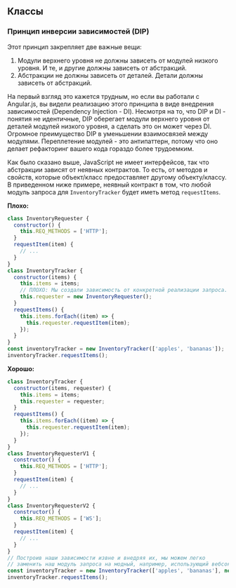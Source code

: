 ## **Классы**
### Принцип инверсии зависимостей \(DIP\)
Этот принцип закрепляет две важные вещи:
1. Модули верхнего уровня не должны зависеть от модулей низкого уровня. И те, и другие должны зависеть от абстракций.
2. Абстракции не должны зависеть от деталей. Детали должны зависеть от абстракций.

На первый взгляд это кажется трудным, но если вы работали с Angular.js, вы видели реализацию этого принципа в виде внедрения зависимостей \(Dependency Injection - DI\). Несмотря на то, что DIP и DI - понятия не идентичные, DIP оберегает модули верхнего уровня от деталей модулей низкого уровня, а сделать это он может через DI. Огромное преимущество DIP в уменьшении взаимосвязей между модулями. Переплетение модулей - это антипаттерн, потому что оно делает рефакторинг вашего кода гораздо более трудоемким.

Как было сказано выше, JavaScript не имеет интерфейсов, так что абстракции зависят от неявных контрактов. То есть, от методов и свойств, которые объект/класс предоставляет другому объекту/классу. В приведенном ниже примере, неявный контракт в том, что любой модуль запроса для `InventoryTracker` будет иметь метод `requestItems`.

**Плохо:**
```javascript
class InventoryRequester {
  constructor() {
    this.REQ_METHODS = ['HTTP'];
  }
  requestItem(item) {
    // ...
  }
}
class InventoryTracker {
  constructor(items) {
    this.items = items;
    // ПЛОХО: Мы создали зависимость от конкретной реализации запроса.
    this.requester = new InventoryRequester();
  }
  requestItems() {
    this.items.forEach((item) => {
      this.requester.requestItem(item);
    });
  }
}
const inventoryTracker = new InventoryTracker(['apples', 'bananas']);
inventoryTracker.requestItems();
```

**Хорошо:**
```javascript
class InventoryTracker {
  constructor(items, requester) {
    this.items = items;
    this.requester = requester;
  }
  requestItems() {
    this.items.forEach((item) => {
      this.requester.requestItem(item);
    });
  }
}
class InventoryRequesterV1 {
  constructor() {
    this.REQ_METHODS = ['HTTP'];
  }
  requestItem(item) {
    // ...
  }
}
class InventoryRequesterV2 {
  constructor() {
    this.REQ_METHODS = ['WS'];
  }
  requestItem(item) {
    // ...
  }
}
// Построив наши зависимости извне и внедряя их, мы можем легко
// заменить наш модуль запроса на модный, например, использующий вебсокеты.
const inventoryTracker = new InventoryTracker(['apples', 'bananas'], new InventoryRequesterV2());
inventoryTracker.requestItems();
```